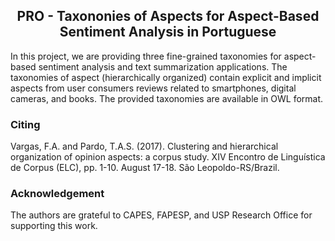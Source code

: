 <h2 align="center"> PRO - Taxononies of Aspects for Aspect-Based Sentiment Analysis in Portuguese </h2>  

In this project, we are providing three fine-grained taxonomies for aspect-based sentiment analysis and text summarization applications. The taxonomies of aspect (hierarchically organized) contain explicit and implicit aspects from user consumers reviews related to smartphones, digital cameras, and books. The provided taxonomies are available in OWL format.


<h3 align="left">Citing</h3> 

Vargas, F.A. and Pardo, T.A.S. (2017). Clustering and hierarchical organization of opinion aspects: a corpus study. XIV Encontro de Linguística de Corpus (ELC), pp. 1-10. August 17-18. São Leopoldo-RS/Brazil.


<h3 align="left">Acknowledgement</h3> 

The authors are grateful to CAPES, FAPESP, and USP Research Office for supporting this work.
